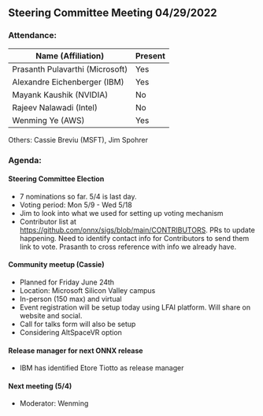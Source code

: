 ## Steering Committee Meeting 04/29/2022

### Attendance:

| Name (Affiliation)              | Present  |
| ------------------------------- | -------- |
| Prasanth Pulavarthi (Microsoft) | Yes      |
| Alexandre Eichenberger (IBM)    | Yes     |
| Mayank Kaushik (NVIDIA)         | No     |
| Rajeev Nalawadi (Intel)         | No     |
| Wenming Ye (AWS)                | Yes     |

Others: Cassie Breviu (MSFT), Jim Spohrer

### Agenda:
  #### Steering Committee Election
  - 7 nominations so far. 5/4 is last day.
  - Voting period: Mon 5/9 - Wed 5/18
  - Jim to look into what we used for setting up voting mechanism
  - Contributor list at https://github.com/onnx/sigs/blob/main/CONTRIBUTORS. PRs to update happening. Need to identify contact info for Contributors to send them link to vote. Prasanth to cross reference with info we already have.
  
  #### Community meetup (Cassie)
  - Planned for Friday June 24th
  - Location: Microsoft Silicon Valley campus
  - In-person (150 max) and virtual
  - Event registration will be setup today using LFAI platform. Will share on website and social.
  - Call for talks form will also be setup
  - Considering AltSpaceVR option
   
  #### Release manager for next ONNX release
  - IBM has identified Etore Tiotto as release manager
  
  #### Next meeting (5/4)
  - Moderator: Wenming

  
